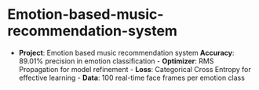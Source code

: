 # Emotion-based-music-recommendation-system
- **Project**: Emotion based music recommendation system **Accuracy**: 89.01% precision in emotion classification - **Optimizer**: RMS Propagation for model refinement - **Loss**: Categorical Cross Entropy for effective learning - **Data**: 100 real-time face frames per emotion class 
